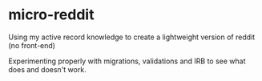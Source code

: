 # micro-reddit
Using my active record knowledge to create a lightweight version of reddit (no front-end)

Experimenting properly with migrations, validations and IRB to see what does and doesn't work. 
